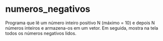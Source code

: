 # numeros_negativos
Programa que lê um número inteiro positivo N (máximo = 10) e depois N números inteiros e armazena-os em um vetor. Em seguida, mostra na tela todos os números negativos lidos.
